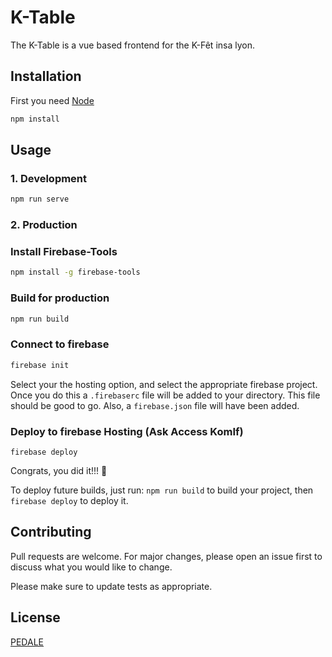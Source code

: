 # K-Table

The K-Table is a vue based frontend for the K-Fêt insa lyon.

## Installation

First you need [Node](https://nodejs.org/en/) 

```bash
npm install
```

## Usage

### 1. Development
```bash
npm run serve
```

### 2. Production

### Install Firebase-Tools
```bash
npm install -g firebase-tools
```

### Build for production
```bash
npm run build
```

### Connect to firebase
```bash
firebase init
``` 
Select your the hosting option, and select the appropriate firebase project. Once you do this a ```.firebaserc``` file will be added to your directory. This file should be good to go. Also, a ```firebase.json``` file will have been added.

### Deploy to firebase Hosting (Ask Access KomIf)
```
firebase deploy
```
Congrats, you did it!!! 🎉

To deploy future builds, just run:
```npm run build``` to build your project, then ```firebase deploy``` to deploy it.

## Contributing
Pull requests are welcome. For major changes, please open an issue first to discuss what you would like to change.

Please make sure to update tests as appropriate.

## License
[PEDALE](https://choosealicense.com/licenses/mit/)